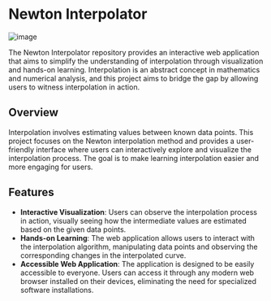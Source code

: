 # Newton Interpolator

![image](https://github.com/ComputerGeek5/Newton-Interpolator/assets/78569367/9f4aff6f-e9ca-4d42-aa47-91d8f6347937)

The Newton Interpolator repository provides an interactive web application that aims to simplify the understanding of interpolation through visualization and hands-on learning. Interpolation is an abstract concept in mathematics and numerical analysis, and this project aims to bridge the gap by allowing users to witness interpolation in action.

## Overview

Interpolation involves estimating values between known data points. This project focuses on the Newton interpolation method and provides a user-friendly interface where users can interactively explore and visualize the interpolation process. The goal is to make learning interpolation easier and more engaging for users.

## Features

- **Interactive Visualization**: Users can observe the interpolation process in action, visually seeing how the intermediate values are estimated based on the given data points.
- **Hands-on Learning**: The web application allows users to interact with the interpolation algorithm, manipulating data points and observing the corresponding changes in the interpolated curve.
- **Accessible Web Application**: The application is designed to be easily accessible to everyone. Users can access it through any modern web browser installed on their devices, eliminating the need for specialized software installations.

